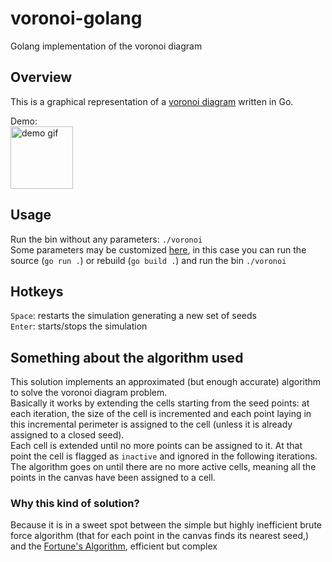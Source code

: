 # voronoi-golang
Golang implementation of the voronoi diagram


## Overview
This is a graphical representation of a [voronoi diagram](https://en.wikipedia.org/wiki/Voronoi_diagram) written in Go.

Demo:  
<img alt="demo gif" src="demo.gif" width="100" height="100">


## Usage
Run the bin without any parameters: `./voronoi`  
Some parameters may be customized [here](../main.go#L7-L21), in this case you can run the source (`go run .`) or rebuild (`go build .`) and run the bin `./voronoi`


## Hotkeys

`Space`: restarts the simulation generating a new set of seeds  
`Enter`: starts/stops the simulation


## Something about the algorithm used
This solution implements an approximated (but enough accurate) algorithm to solve the voronoi diagram problem.  
Basically it works by extending the cells starting from the seed points: at each iteration, the size of the cell is incremented and each point laying in this incremental perimeter is assigned to the cell (unless it is already assigned to a closed seed).  
Each cell is extended until no more points can be assigned to it. At that point the cell is flagged as `inactive` and ignored in the following iterations.  
The algorithm goes on until there are no more active cells, meaning all the points in the canvas have been assigned to a cell.

### Why this kind of solution?
Because it is in a sweet spot between the simple but highly inefficient brute force algorithm (that for each point in the canvas finds its nearest seed,) and the [Fortune's Algorithm](https://en.wikipedia.org/wiki/Fortune%27s_algorithm), efficient but complex